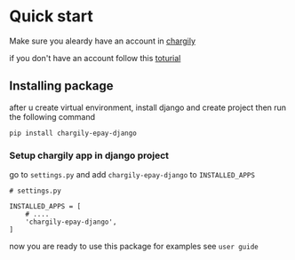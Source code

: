 # Quick start
Make sure you aleardy have an account in [chargily](https://epay.chargily.com.dz/)

if you don't have an account follow this [toturial](https://dev.chargily.com/docs/#/epay-intro) 

## Installing package 
after u create virtual environment, install django and create project then run the following command 
```
pip install chargily-epay-django
```

### Setup chargily app in django project 
go to `settings.py` and add `chargily-epay-django` to `INSTALLED_APPS`
``` 
# settings.py

INSTALLED_APPS = [
    # ....
    'chargily-epay-django',
]
```

now you are ready to use this package for examples see `user guide`